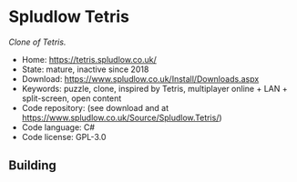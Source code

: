 # Spludlow Tetris

_Clone of Tetris._

- Home: https://tetris.spludlow.co.uk/
- State: mature, inactive since 2018
- Download: https://www.spludlow.co.uk/Install/Downloads.aspx
- Keywords: puzzle, clone, inspired by Tetris, multiplayer online + LAN + split-screen, open content
- Code repository: (see download and at https://www.spludlow.co.uk/Source/Spludlow.Tetris/)
- Code language: C#
- Code license: GPL-3.0

## Building
